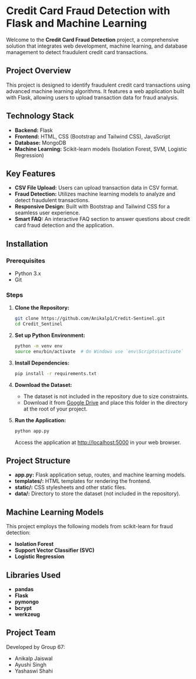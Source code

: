# Credit Card Fraud Detection with Flask and Machine Learning

Welcome to the **Credit Card Fraud Detection** project, a comprehensive solution that integrates web development, machine learning, and database management to detect fraudulent credit card transactions.

## Project Overview

This project is designed to identify fraudulent credit card transactions using advanced machine learning algorithms. It features a web application built with Flask, allowing users to upload transaction data for fraud analysis.

## Technology Stack

- **Backend:** Flask
- **Frontend:** HTML, CSS (Bootstrap and Tailwind CSS), JavaScript
- **Database:** MongoDB
- **Machine Learning:** Scikit-learn models (Isolation Forest, SVM, Logistic Regression)

## Key Features

- **CSV File Upload:** Users can upload transaction data in CSV format.
- **Fraud Detection:** Utilizes machine learning models to analyze and detect fraudulent transactions.
- **Responsive Design:** Built with Bootstrap and Tailwind CSS for a seamless user experience.
- **Smart FAQ:** An interactive FAQ section to answer questions about credit card fraud detection and the application.

## Installation

### Prerequisites

- Python 3.x
- Git

### Steps

1. **Clone the Repository:**

   ```bash
   git clone https://github.com/Anikalp1/Credit-Sentinel.git
   cd Credit_Sentinel
   ```

2. **Set up Python Environment:**

   ```bash
   python -m venv env
   source env/bin/activate  # On Windows use `env\Scripts\activate`
   ```

3. **Install Dependencies:**

   ```bash
   pip install -r requirements.txt
   ```
4. **Download the Dataset:**

   - The dataset is not included in the repository due to size constraints.
   - Download it from [Google Drive](https://drive.google.com/drive/folders/1jczSrcBCYfgg7khNGWl07jVcxpg1u8y8?usp=sharing) and place this folder in the directory at the root of your project.

5. **Run the Application:**

   ```bash
   python app.py
   ```

   Access the application at [http://localhost:5000](http://localhost:5000) in your web browser.

## Project Structure

- **app.py:** Flask application setup, routes, and machine learning models.
- **templates/:** HTML templates for rendering the frontend.
- **static/:** CSS stylesheets and other static files.
- **data/:** Directory to store the dataset (not included in the repository).

## Machine Learning Models

This project employs the following models from scikit-learn for fraud detection:

- **Isolation Forest**
- **Support Vector Classifier (SVC)**
- **Logistic Regression**

## Libraries Used

- **pandas**
- **Flask**
- **pymongo**
- **bcrypt**
- **werkzeug**

## Project Team

Developed by Group 67:

- Anikalp Jaiswal
- Ayushi Singh
- Yashaswi Shahi
